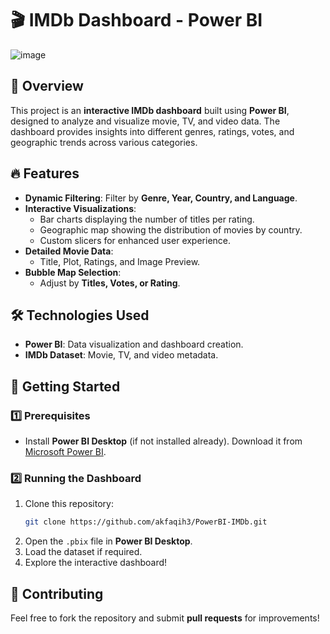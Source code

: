 
# 🎬 IMDb Dashboard - Power BI

![image](https://github.com/user-attachments/assets/1f780032-8f7b-46ed-9982-f2b0bfad5699)

## 📌 Overview
This project is an **interactive IMDb dashboard** built using **Power BI**, designed to analyze and visualize movie, TV, and video data. The dashboard provides insights into different genres, ratings, votes, and geographic trends across various categories.

## 🔥 Features
- **Dynamic Filtering**: Filter by **Genre, Year, Country, and Language**.
- **Interactive Visualizations**:
  - Bar charts displaying the number of titles per rating.
  - Geographic map showing the distribution of movies by country.
  - Custom slicers for enhanced user experience.
- **Detailed Movie Data**:
  - Title, Plot, Ratings, and Image Preview.
- **Bubble Map Selection**:
  - Adjust by **Titles, Votes, or Rating**.

## 🛠️ Technologies Used
- **Power BI**: Data visualization and dashboard creation.
- **IMDb Dataset**: Movie, TV, and video metadata.

## 🚀 Getting Started
### 1️⃣ Prerequisites
- Install **Power BI Desktop** (if not installed already). Download it from [Microsoft Power BI](https://powerbi.microsoft.com/).

### 2️⃣ Running the Dashboard
1. Clone this repository:
   ```bash
   git clone https://github.com/akfaqih3/PowerBI-IMDb.git
   ```
2. Open the `.pbix` file in **Power BI Desktop**.
3. Load the dataset if required.
4. Explore the interactive dashboard!


## 🤝 Contributing
Feel free to fork the repository and submit **pull requests** for improvements!



